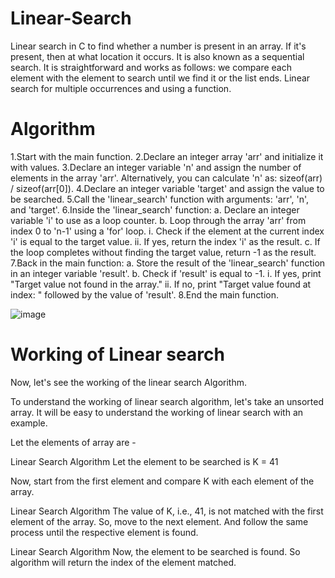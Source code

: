# Linear-Search

Linear search in C to find whether a number is present in an array. If it's present, then at what location it occurs. It is also known as a sequential search. It is straightforward and works as follows: we compare each element with the element to search until we find it or the list ends. Linear search for multiple occurrences and using a function.

# Algorithm
1.Start with the main function.
2.Declare an integer array 'arr' and initialize it with values.
3.Declare an integer variable 'n' and assign the number of elements in the array 'arr'. Alternatively, you can calculate 'n' as: sizeof(arr) / sizeof(arr[0]).
4.Declare an integer variable 'target' and assign the value to be searched.
5.Call the 'linear_search' function with arguments: 'arr', 'n', and 'target'.
6.Inside the 'linear_search' function:
a. Declare an integer variable 'i' to use as a loop counter.
b. Loop through the array 'arr' from index 0 to 'n-1' using a 'for' loop.
i. Check if the element at the current index 'i' is equal to the target value.
ii. If yes, return the index 'i' as the result.
c. If the loop completes without finding the target value, return -1 as the result.
7.Back in the main function:
a. Store the result of the 'linear_search' function in an integer variable 'result'.
b. Check if 'result' is equal to -1.
i. If yes, print "Target value not found in the array."
ii. If no, print "Target value found at index: " followed by the value of 'result'.
8.End the main function.

![image](https://user-images.githubusercontent.com/125941580/234327045-da560118-b992-4591-b315-162b0d0727d1.png)

# Working of Linear search
Now, let's see the working of the linear search Algorithm.

To understand the working of linear search algorithm, let's take an unsorted array. It will be easy to understand the working of linear search with an example.

Let the elements of array are -

Linear Search Algorithm
Let the element to be searched is K = 41

Now, start from the first element and compare K with each element of the array.

Linear Search Algorithm
The value of K, i.e., 41, is not matched with the first element of the array. So, move to the next element. And follow the same process until the respective element is found.

Linear Search Algorithm
Now, the element to be searched is found. So algorithm will return the index of the element matched.
